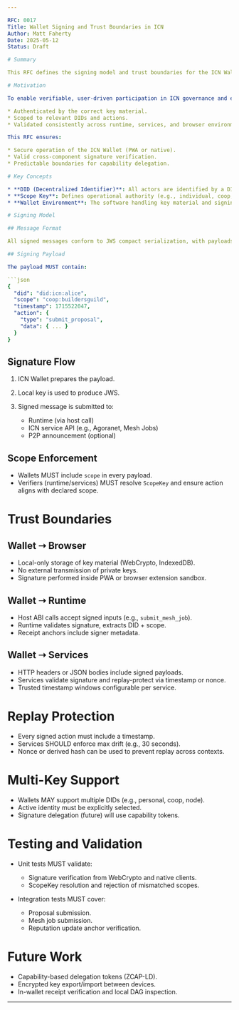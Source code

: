 ```yaml
---

RFC: 0017
Title: Wallet Signing and Trust Boundaries in ICN
Author: Matt Faherty
Date: 2025-05-12
Status: Draft

# Summary

This RFC defines the signing model and trust boundaries for the ICN Wallet. It specifies how identities interact with ICN components using signed payloads, how signing context is scoped, and what guarantees are assumed across local, web, and P2P boundaries.

# Motivation

To enable verifiable, user-driven participation in ICN governance and execution, signatures must be:

* Authenticated by the correct key material.
* Scoped to relevant DIDs and actions.
* Validated consistently across runtime, services, and browser environments.

This RFC ensures:

* Secure operation of the ICN Wallet (PWA or native).
* Valid cross-component signature verification.
* Predictable boundaries for capability delegation.

# Key Concepts

* **DID (Decentralized Identifier)**: All actors are identified by a DID.
* **Scope Key**: Defines operational authority (e.g., individual, coop, community).
* **Wallet Environment**: The software handling key material and signing (PWA, CLI, native).

# Signing Model

## Message Format

All signed messages conform to JWS compact serialization, with payloads JSON-encoded.

## Signing Payload

The payload MUST contain:

```json
{
  "did": "did:icn:alice",
  "scope": "coop:buildersguild",
  "timestamp": 1715522047,
  "action": {
    "type": "submit_proposal",
    "data": { ... }
  }
}
```

## Signature Flow

1. ICN Wallet prepares the payload.
2. Local key is used to produce JWS.
3. Signed message is submitted to:

   * Runtime (via host call)
   * ICN service API (e.g., Agoranet, Mesh Jobs)
   * P2P announcement (optional)

## Scope Enforcement

* Wallets MUST include `scope` in every payload.
* Verifiers (runtime/services) MUST resolve `ScopeKey` and ensure action aligns with declared scope.

# Trust Boundaries

## Wallet ➝ Browser

* Local-only storage of key material (WebCrypto, IndexedDB).
* No external transmission of private keys.
* Signature performed inside PWA or browser extension sandbox.

## Wallet ➝ Runtime

* Host ABI calls accept signed inputs (e.g., `submit_mesh_job`).
* Runtime validates signature, extracts DID + scope.
* Receipt anchors include signer metadata.

## Wallet ➝ Services

* HTTP headers or JSON bodies include signed payloads.
* Services validate signature and replay-protect via timestamp or nonce.
* Trusted timestamp windows configurable per service.

# Replay Protection

* Every signed action must include a timestamp.
* Services SHOULD enforce max drift (e.g., 30 seconds).
* Nonce or derived hash can be used to prevent replay across contexts.

# Multi-Key Support

* Wallets MAY support multiple DIDs (e.g., personal, coop, node).
* Active identity must be explicitly selected.
* Signature delegation (future) will use capability tokens.

# Testing and Validation

* Unit tests MUST validate:

  * Signature verification from WebCrypto and native clients.
  * ScopeKey resolution and rejection of mismatched scopes.
* Integration tests MUST cover:

  * Proposal submission.
  * Mesh job submission.
  * Reputation update anchor verification.

# Future Work

* Capability-based delegation tokens (ZCAP-LD).
* Encrypted key export/import between devices.
* In-wallet receipt verification and local DAG inspection.

---
```

